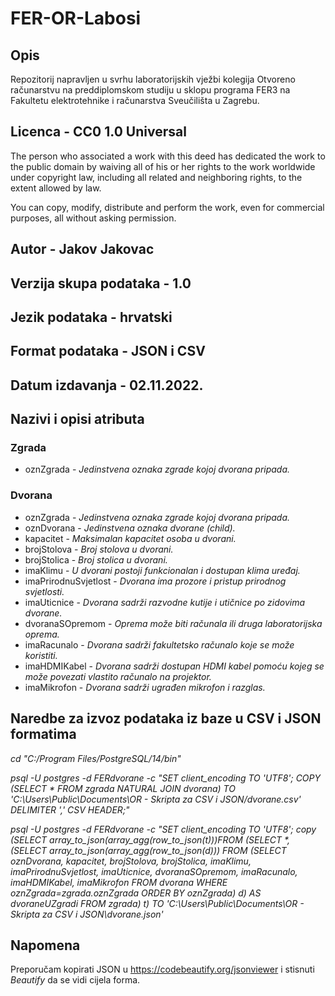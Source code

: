 
# FER-OR-Labosi

## Opis
Repozitorij napravljen u svrhu laboratorijskih vježbi kolegija Otvoreno računarstvu na preddiplomskom studiju u sklopu programa FER3 na Fakultetu elektrotehnike i računarstva Sveučilišta u Zagrebu.

## Licenca - CC0 1.0 Universal
The person who associated a work with this deed has dedicated the work to the public domain by waiving all of his or her rights to the work worldwide under copyright law, including all related and neighboring rights, to the extent allowed by law.

You can copy, modify, distribute and perform the work, even for commercial purposes, all without asking permission.

## Autor - Jakov Jakovac

## Verzija skupa podataka - 1.0

## Jezik podataka - hrvatski

## Format podataka - JSON i CSV

## Datum izdavanja - 02.11.2022.

## Nazivi i opisi atributa

### Zgrada
- oznZgrada - *Jedinstvena oznaka zgrade kojoj dvorana pripada.*

### Dvorana
- oznZgrada - *Jedinstvena oznaka zgrade kojoj dvorana pripada.*
- oznDvorana - *Jedinstvena oznaka dvorane (child).*
- kapacitet - *Maksimalan kapacitet osoba u dvorani.*
- brojStolova - *Broj stolova u dvorani.*
- brojStolica - *Broj stolica u dvorani.*
- imaKlimu - *U dvorani postoji funkcionalan i dostupan klima uređaj.*
- imaPrirodnuSvjetlost - *Dvorana ima prozore i pristup prirodnog svjetlosti.*
- imaUticnice - *Dvorana sadrži razvodne kutije i utičnice po zidovima dvorane.* 
- dvoranaSOpremom - *Oprema može biti računala ili druga laboratorijska oprema.*
- imaRacunalo - *Dvorana sadrži fakultetsko računalo koje se može koristiti.*
- imaHDMIKabel - *Dvorana sadrži dostupan HDMI kabel pomoću kojeg se može povezati vlastito računalo na projektor.*
- imaMikrofon - *Dvorana sadrži ugrađen mikrofon i razglas.*

## Naredbe za izvoz podataka iz baze u CSV i JSON formatima
_cd "C:/Program Files/PostgreSQL/14/bin"_

_psql -U postgres -d FERdvorane -c "SET client_encoding TO 'UTF8'; COPY (SELECT * FROM zgrada NATURAL JOIN dvorana) TO 'C:\Users\Public\Documents\OR - Skripta za CSV i JSON/dvorane.csv' DELIMITER ',' CSV HEADER;"_

_psql -U postgres -d FERdvorane -c "SET client_encoding TO 'UTF8'; copy (SELECT array_to_json(array_agg(row_to_json(t)))FROM (SELECT *,(SELECT array_to_json(array_agg(row_to_json(d))) FROM (SELECT oznDvorana, kapacitet, brojStolova, brojStolica, imaKlimu, imaPrirodnuSvjetlost, imaUticnice, dvoranaSOpremom, imaRacunalo, imaHDMIKabel, imaMikrofon FROM dvorana WHERE oznZgrada=zgrada.oznZgrada ORDER BY oznZgrada) d) AS dvoraneUZgradi FROM zgrada) t) TO 'C:\Users\Public\Documents\OR - Skripta za CSV i JSON\dvorane.json'_

## Napomena
Preporučam kopirati JSON u https://codebeautify.org/jsonviewer i stisnuti *Beautify* da se vidi cijela forma.
